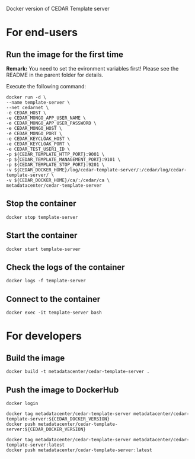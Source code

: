 Docker version of CEDAR Template server

# For end-users

## Run the image for the first time

**Remark:** You need to set the evironment variables first! Please see the README in the parent folder for details.

Execute the following command:

````
docker run -d \
--name template-server \
--net cedarnet \
-e CEDAR_HOST \
-e CEDAR_MONGO_APP_USER_NAME \
-e CEDAR_MONGO_APP_USER_PASSWORD \
-e CEDAR_MONGO_HOST \
-e CEDAR_MONGO_PORT \
-e CEDAR_KEYCLOAK_HOST \
-e CEDAR_KEYCLOAK_PORT \
-e CEDAR_TEST_USER1_ID \
-p ${CEDAR_TEMPLATE_HTTP_PORT}:9001 \
-p ${CEDAR_TEMPLATE_MANAGEMENT_PORT}:9101 \
-p ${CEDAR_TEMPLATE_STOP_PORT}:9201 \
-v ${CEDAR_DOCKER_HOME}/log/cedar-template-server/:/cedar/log/cedar-template-server/ \
-v ${CEDAR_DOCKER_HOME}/ca/:/cedar/ca \
metadatacenter/cedar-template-server
````

## Stop the container

    docker stop template-server

## Start the container

    docker start template-server

## Check the logs of the container

    docker logs -f template-server

## Connect to the container

    docker exec -it template-server bash

# For developers

## Build the image

````
docker build -t metadatacenter/cedar-template-server .
````

## Push the image to DockerHub

````
docker login

docker tag metadatacenter/cedar-template-server metadatacenter/cedar-template-server:${CEDAR_DOCKER_VERSION}
docker push metadatacenter/cedar-template-server:${CEDAR_DOCKER_VERSION}

docker tag metadatacenter/cedar-template-server metadatacenter/cedar-template-server:latest
docker push metadatacenter/cedar-template-server:latest
````